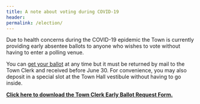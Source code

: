 ```yaml
---
title: A note about voting during COVID-19
header:
permalink: /election/
---
```


Due to health concerns during the COVID-19 epidemic 
the Town is currently providing early absentee ballots to anyone 
who wishes to vote without having to enter a polling venue. 

You can [get your ballot][ballot request form]
at any time but it must be returned by mail to the Town Clerk and received before June 30. For convenience, 
you may also deposit in a special slot at the Town Hall vestibule without having to go inside.

[**Click here to download the Town Clerk Early Ballot Request Form.**][ballot request form]

[ballot request form]: https://www.rockportma.gov/sites/rockportma/files/news/2020-municipal-early-ballot-application.pdf
